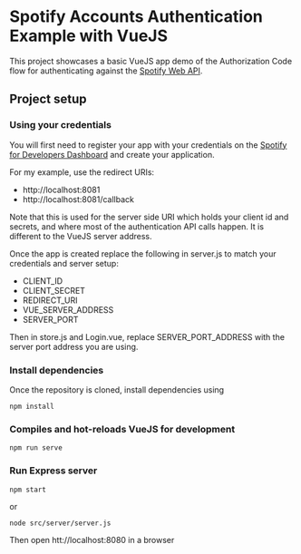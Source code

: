 # Spotify Accounts Authentication Example with VueJS

This project showcases a basic VueJS app demo of the Authorization Code flow for authenticating against the [Spotify Web API](https://developer.spotify.com/web-api/authorization-guide/).

## Project setup
### Using your credentials
You will first need to register your app with your credentials on the [Spotify for Developers Dashboard](https://beta.developer.spotify.com/dashboard) and create your application. 

For my example, use the redirect URIs:
* http://localhost:8081
* http://localhost:8081/callback

Note that this is used for the server side URI which holds your client id and secrets, and where most of the authentication API calls happen. It is different to the VueJS server address.

Once the app is created replace the following in server.js to match your credentials and server setup:
* CLIENT_ID
* CLIENT_SECRET
* REDIRECT_URI
* VUE_SERVER_ADDRESS
* SERVER_PORT

Then in store.js and Login.vue, replace SERVER_PORT_ADDRESS with the server port address you are using.

### Install dependencies
Once the repository is cloned, install dependencies using
```
npm install
```

### Compiles and hot-reloads VueJS for development
```
npm run serve
```

### Run Express server
```
npm start
```
or
```
node src/server/server.js
```

Then open htt://localhost:8080 in a browser